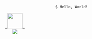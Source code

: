 ```             
                                                      $ Hello, World!
```
<div align="center">
<a href="mailto:luis.riq.henrique@gmail.com" target="_blank"><code> <img width="50px" src="https://github.com/riq-dev/Icons/blob/main/icons/gmail.png?raw=true"> </code></a>
</div>
<div align="center">
<img src="https://github-readme-stats-anuraghazra1.vercel.app/api/top-langs/?username=riq-dev&layout=compact&theme=gotham&hide_title=true"/></a>
</div>
